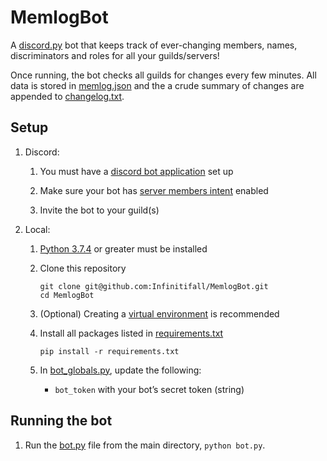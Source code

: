 # MemlogBot
A [discord.py](https://github.com/Rapptz/discord.py) bot that keeps track of ever-changing members, names, discriminators and roles for all your guilds/servers!

Once running, the bot checks all guilds for changes every few minutes. All data is stored in [memlog.json](data/memlog.json) and the a crude summary of changes are appended to [changelog.txt](data/changelog.txt).

## Setup

1. Discord:
    1. You must have a [discord bot application](https://discord.com/developers/applications) set up

    2. Make sure your bot has [server members intent](https://discordpy.readthedocs.io/en/latest/intents.html?highlight=intents#privileged-intents) enabled

    2. Invite the bot to your guild(s)

2. Local:
    1. [Python 3.7.4](https://www.python.org/downloads/) or greater must be installed

    2. Clone this repository
        ```
        git clone git@github.com:Infinitifall/MemlogBot.git
        cd MemlogBot
        ```
    
    3. (Optional) Creating a [virtual environment](https://docs.python.org/3/tutorial/venv.html) is recommended
    
    4. Install all packages listed in [requirements.txt](requirements.txt)
        ```
        pip install -r requirements.txt
        ```

    5. In [bot_globals.py](bot_globals.py), update the following:
        - `bot_token` with your bot’s secret token (string)



## Running the bot
1. Run the [bot.py](bot.py) file from the main directory, `python bot.py`.
